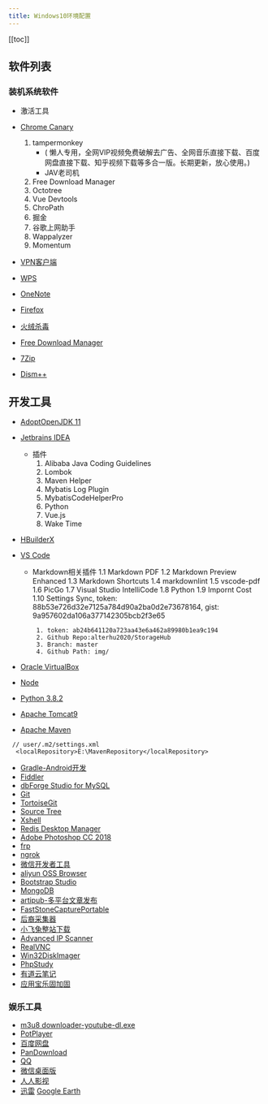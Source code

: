 ```yaml
---
title: Windows10环境配置
---
```


<ClientOnly>
  <in-article-adsense
    ins-style="display:block; text-align:center;"
    data-ad-slot="7727965566"
  />
</ClientOnly>

[[toc]]

## 软件列表

### 装机系统软件

* 激活工具
* [ Chrome Canary](https://www.google.com/chrome/?extra=canarychannel&standalone=1)
   1. tampermonkey 
      - ( 懒人专用，全网VIP视频免费破解去广告、全网音乐直接下载、百度网盘直接下载、知乎视频下载等多合一版。长期更新，放心使用。)
      - JAV老司机
   2. Free Download Manager
   3. Octotree
   4. Vue Devtools
   5. ChroPath
   6. 掘金
   7. 谷歌上网助手
   8. Wappalyzer
   9. Momentum
   
* [VPN客户端](https://www.shrew.net/download/vpn/vpn-client-2.2.2-release.exe)   
* [WPS](https://www.wps.cn/)   
* [OneNote](https://www.microsoft.com/en-us/p/onenote/9wzdncrfhvjl)
* [Firefox](https://www.mozilla.org/en-US/firefox/new/)

* [火绒杀毒](https://www.huorong.cn/person5.html)
* [Free Download Manager](https://www.freedownloadmanager.org/download.htm)
* [7Zip](https://www.7-zip.org/download.html)
* [Dism++](https://www.chuyu.me/)

## 开发工具

* [AdoptOpenJDK 11](https://adoptopenjdk.net/?variant=openjdk11&jvmVariant=hotspot)
* [Jetbrains IDEA](https://www.jetbrains.com/idea/download/)
  - 插件
    1. Alibaba Java Coding Guidelines
    2. Lombok
    3. Maven Helper
    4. Mybatis Log Plugin
    5. MybatisCodeHelperPro
    6. Python
    7. Vue.js
    8. Wake Time

* [HBuilderX](https://dcloud.io/)
* [VS Code](https://code.visualstudio.com/download)

  - Markdown相关插件
     1.1 Markdown PDF
     1.2 Markdown Preview Enhanced
     1.3 Markdown Shortcuts
     1.4 markdownlint
     1.5 vscode-pdf
     1.6 PicGo
     1.7 Visual Studio IntelliCode
     1.8 Python
     1.9 Impornt Cost
     1.10 Settings Sync, token: 88b53e726d32e7125a784d90a2ba0d2e73678164, gist: 9a957602da106a377142305bcb2f3e65

         1. token: ab24b641120a723aa43e6a462a89980b1ea9c194
         2. Github Repo:alterhu2020/StorageHub
         3. Branch: master
         4. Github Path: img/
* [Oracle VirtualBox](https://www.virtualbox.org/wiki/Downloads)
* [Node](https://nodejs.org/en/download/)
* [Python 3.8.2](https://www.python.org/ftp/python/3.8.2/)
* [Apache Tomcat9](http://tomcat.apache.org/)
* [Apache Maven](https://maven.apache.org/download.cgi)

```
 // user/.m2/settings.xml
  <localRepository>E:\MavenRepository</localRepository>
```

* [Gradle-Android开发](https://gradle.org/)
* [Fiddler](https://www.telerik.com/download/fiddler)
* [dbForge Studio for MySQL](https://www.devart.com/dbforge/mysql/studio/download.html)
* [Git](https://git-scm.com/download/win)
* [TortoiseGit](https://tortoisegit.org/download/)
* [Source Tree](https://www.sourcetreeapp.com/)
* [Xshell](https://www.netsarang.com/en/xshell-download/)
* [Redis Desktop Manager](http://docs.redisdesktop.com/en/latest/)
* [Adobe Photoshop CC 2018](https://www.adobe.com/products/photoshop/free-trial-download.html)
* [frp](https://github.com/fatedier/frp)
* [ngrok](https://ngrok.com/download)
* [微信开发者工具](https://developers.weixin.qq.com/miniprogram/dev/devtools/download.html)
* [aliyun OSS Browser](https://github.com/aliyun/oss-browser)
* [Bootstrap Studio](https://bootstrapstudio.io/)
* [MongoDB](https://www.mongodb.com/download-center)
* [artipub-多平台文章发布](https://github.com/crawlab-team/artipub)
* [FastStoneCapturePortable](https://www.faststone.org/FSCaptureDetail.htm)
* [后裔采集器](http://www.houyicaiji.com/?type=download)
* [小飞兔整站下载](https://xft.fzxgj.top/)
* [Advanced IP Scanner](https://www.advanced-ip-scanner.com/index2.php)
* [RealVNC](https://www.realvnc.com/)
* [Win32DiskImager](https://sourceforge.net/projects/win32diskimager/)
* [PhpStudy](https://www.xp.cn/)
* [有道云笔记](http://m.note.youdao.com/) 
* [应用宝乐固加固](https://cloud.tencent.com/product/ms)

### 娱乐工具

* [ m3u8 downloader-youtube-dl.exe](https://github.com/ytdl-org/youtube-dl)
* [PotPlayer](https://daumpotplayer.com/download/)
* [百度网盘](https://pan.baidu.com/download)
* [PanDownload](https://pandownload.com/)
* [QQ](https://im.qq.com/download/)
* [微信桌面版](https://pc.weixin.qq.com/)
* [人人影视](http://www.rrys2019.com/)
* [迅雷](https://www.xunlei.com/)
  [Google Earth](https://www.google.com/earth/versions/)



